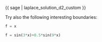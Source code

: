 {{ sage | laplace_solution_d2_custom }}

Try also the following interesting boundaries:

```python
f = x

f = sin(3*x)+0.5*sin(9*x)
```